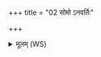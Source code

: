 +++
title = "02 सोमो ऽनवर्तिः"

+++
<details><summary>मूलम् (WS)</summary>

सोमो ऽनवर्तिः स ओषधीभिरनवर्तिः ।  
स मानवर्तिरनवर्तिं कृणोतु ॥ ३ ॥
</details>